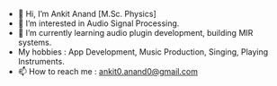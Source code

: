 - 👋 Hi, I’m Ankit Anand [M.Sc. Physics]
- 👀 I’m interested in Audio Signal Processing.
- 🌱 I’m currently learning audio plugin development, building MIR systems.
- My hobbies : App Development, Music Production, Singing, Playing Instruments.
- 📫 How to reach me : ankit0.anand0@gmail.com

<!---
ankit0anand0/ankit0anand0 is a ✨ special ✨ repository because its `README.md` (this file) appears on your GitHub profile.
You can click the Preview link to take a look at your changes.
--->
